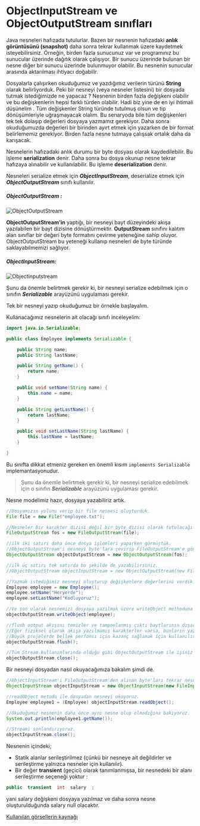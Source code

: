 # ObjectInputStream ve ObjectOutputStream sınıfları

Java nesneleri hafızada tutulurlar. Bazen bir nesnenin hafızadaki **anlık görüntüsünü (snapshot)** daha sonra tekrar kullanmak üzere kaydetmek isteyebilirsiniz. Örneğin, birden fazla sunucunuz var ve programınız bu sunucular üzerinde dağıtık olarak çalışıyor. Bir sunucu üzerinde bulunan bir nesne diğer bir sunucu üzerinde bulunmuyor olabilir. Bu nesnenin sunucular arasında aktarılması ihtiyacı doğabilir.

Dosyalarla çalışırken okuduğumuz ve yazdığımız verilerin türünü **String**  olarak belirliyorduk. Peki bir nesneyi (veya nesneler listesini) bir dosyada tutmak istediğimizde ne yapacaz ? Nesnenin birden fazla değişkeni olabilir ve bu değişkenlerin hepsi farklı türden olabilir. Hadi biz yine de en iyi ihtimali düşünelim . Tüm değişkenler String türünde tutulmuş olsun ve tip dönüşümleriyle uğraşmayacak olalım. Bu senaryoda bile tüm değişkenleri tek tek dolaşıp değerleri dosyaya yazmamız gerekiyor. Daha sonra okuduğumuzda değerleri bir birinden ayırt etmek için yazarken de bir format belirlememiz gerekiyor. Birden fazla nesne tutmaya çalışsak ortalık daha da karışacak.  

Nesnelerin hafızadaki anlık durumu bir byte dosyası olarak kaydedilebilir. Bu işleme **serialization** denir. Daha sonra bu dosya okunup nesne tekrar hafızaya alınabilir ve kullanılabilir. Bu işleme **deserialization** denir.

Nesneleri serialize etmek için **_ObjectInputStream_**, deserialize etmek için **_ObjectOutputStream_** sınıfı kullanılır.

##### **_ObjectOutputStream_** :

![ObjectOutputStream](https://github.com/mustafakilicc/taskforce/blob/main/java/java-101/ObjectInputStream-ObjectOutputStream-siniflari/figures/Objoutputstream.png)

**ObjectOutputStream'in** yaptığı, bir nesneyi bayt düzeyindeki akışa yazılabilen bir bayt dizisine dönüştürmektir. **OutputStream** sınıfını kalıtım alan sınıflar bir değeri byte formatını çevirme yeteneğine sahip oluyor. ObjectOutputStream bu yeteneği kullanıp nesneleri de byte türünde saklayabilmemizi sağlıyor.

##### **_ObjectInputStream_**:

![Objectinputstream](https://github.com/mustafakilicc/taskforce/blob/main/java/java-101/ObjectInputStream-ObjectOutputStream-siniflari/figures/Objinputstream.png)

Şunu da önemle belirtmek gerekir ki, bir nesneyi serialize edebilmek için o sınıfın **_Serializable_** arayüzünü uygulaması gerekir.

Tek bir nesneyi yazıp okuduğumuz bir örnekle başlayalım.

Kullanacağımız nesnelerin ait olacağı sınıfı inceleyelim:

```java
import java.io.Serializable;

public class Employee implements Serializable {

	public String name;
	public String lastName;

	public String getName() {
		return name;
	}

	public void setName(String name) {
		this.name = name;
	}

	public String getLastName() {
		return lastName;
	}

	public void setLastName(String lastName) {
		this.lastName = lastName;
	}

}
```

Bu sınıfta dikkat etmeniz gereken en önemli kısım `implements Serializable`  implemantasyonudur.

> Şunu da önemle belirtmek gerekir ki, bir nesneyi serialize edebilmek için o sınıfın **_Serializable_** arayüzünü uygulaması gerekir.

Nesne modelimiz hazır, dosyaya yazabiliriz artık.

```java
//Dosyamızın yolunu verip bir file nesnesi oluşturduk.
File file = new File("employee.txt");

//Nesneler Bir karakter dizisi değil bir byte dizisi olarak tutulacağı için  FileWriter yerine FileOutputStream kullandık.
FileOutputStream fos = new FileOutputStream(file);

//ilk iki satırı daha önce dosya işlemleri yaparken görmüştük.
//ObjectOutputStream'i nesneyi byte'lara çevirip FileOutputStream'e göndermek için kullanacaz.
ObjectOutputStream objectOutputStream = new ObjectOutputStream(fos);

//ilk üç satırı tek satırda bu şekilde de yazabilirsiniz.
//ObjectOutputStream objectInputStream = new ObjectOutputStream(new FileOutputStream(file));

//Yazmak istediğimiz nesneyi oluşturup değişkenlere değerlerini verdik.
Employee employee = new Employee();
employee.setName("Heryerde");
employee.setLastName("Kodluyoruz");

//Ve son olarak nesnemizi dosyaya yazılmak üzere writeObject methoduna emanet ediyoruz.	
objectOutputStream.writeObject(employee);

//flush output akışını temizler ve tamponlanmış çıktı baytlarının dışarı yazılmasını zorlar.
//Eğer fiziksel olarak akışa yazılmamış karakterler varsa, bunların yazılması için bir sinyal gönderir.
//Büyük projelerde bellek perfonsı için kazanç sağlamak için kullanılır.
objectOutputStream.flush();

//Tüm Stream kullanımlarında olduğu gibi ObjectOutputStream ile işiniz bitince kapatmayı unutmayın.
objectOutputStream.close();
```

Bir nesneyi dosyadan nasıl okuyacağımıza bakalım şimdi de. 

```java
//ObjectInputStream'i FileOutputStream'den alınan byte'ları tekrar nesneye dönüştürmek için kullanacaz.
ObjectInputStream objectInputStream = new ObjectInputStream(new FileInputStream(file));

//readObject metodu ile dosyadan nesneyi okuyoruz.
Employee employee1 = (Employee) objectInputStream.readObject();

//Okuduğumuz nesnenin daha önce aynı nesne olup olmadığına bakıyoruz. 
System.out.println(employee1.getName());

//Streami sonlandırıyoruz.
objectInputStream.close();
```



Nesnenin içindeki;

- Statik alanlar serileştirilmez (çünkü bir nesneye ait değildirler ve serileştirme yalnızca nesneler için kullanılır). 
- Bir değer **transient** (geçici) olarak tanımlanmışsa, bir nesnedeki bir alanı serileştirme seçeneği yoktur :

```java
public  transient  int  salary  ;
```

yani salary değişkeni dosyaya yazılmaz ve daha sonra nesne oluşturulduğunda salary null olacaktır.

[Kullanılan görsellerin kaynağı](https://wiki.dcae.pub.ro/index.php/Serialization)
